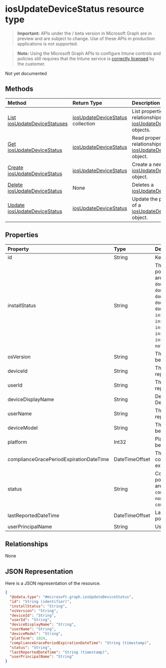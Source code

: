 ﻿# iosUpdateDeviceStatus resource type

> **Important:** APIs under the / beta version in Microsoft Graph are in preview and are subject to change. Use of these APIs in production applications is not supported.

> **Note:** Using the Microsoft Graph APIs to configure Intune controls and policies still requires that the Intune service is [correctly licensed](https://go.microsoft.com/fwlink/?linkid=839381) by the customer.

Not yet documented
## Methods
|Method|Return Type|Description|
|:---|:---|:---|
|[List iosUpdateDeviceStatuses](../api/intune_deviceconfig_iosupdatedevicestatus_list.md)|[iosUpdateDeviceStatus](../resources/intune_deviceconfig_iosupdatedevicestatus.md) collection|List properties and relationships of the [iosUpdateDeviceStatus](../resources/intune_deviceconfig_iosupdatedevicestatus.md) objects.|
|[Get iosUpdateDeviceStatus](../api/intune_deviceconfig_iosupdatedevicestatus_get.md)|[iosUpdateDeviceStatus](../resources/intune_deviceconfig_iosupdatedevicestatus.md)|Read properties and relationships of the [iosUpdateDeviceStatus](../resources/intune_deviceconfig_iosupdatedevicestatus.md) object.|
|[Create iosUpdateDeviceStatus](../api/intune_deviceconfig_iosupdatedevicestatus_create.md)|[iosUpdateDeviceStatus](../resources/intune_deviceconfig_iosupdatedevicestatus.md)|Create a new [iosUpdateDeviceStatus](../resources/intune_deviceconfig_iosupdatedevicestatus.md) object.|
|[Delete iosUpdateDeviceStatus](../api/intune_deviceconfig_iosupdatedevicestatus_delete.md)|None|Deletes a [iosUpdateDeviceStatus](../resources/intune_deviceconfig_iosupdatedevicestatus.md).|
|[Update iosUpdateDeviceStatus](../api/intune_deviceconfig_iosupdatedevicestatus_update.md)|[iosUpdateDeviceStatus](../resources/intune_deviceconfig_iosupdatedevicestatus.md)|Update the properties of a [iosUpdateDeviceStatus](../resources/intune_deviceconfig_iosupdatedevicestatus.md) object.|

## Properties
|Property|Type|Description|
|:---|:---|:---|
|id|String|Key of the entity.|
|installStatus|String|The installation status of the policy report. Possible values are: `success`, `available`, `idle`, `downloading`, `downloadFailed`, `downloadRequiresComputer`, `downloadInsufficientSpace`, `downloadInsufficientPower`, `downloadInsufficientNetwork`, `installing`, `installInsufficientSpace`, `installInsufficientPower`, `installPhoneCallInProgress`, `installFailed`, `notSupportedOperation`.|
|osVersion|String|The device version that is being reported.|
|deviceId|String|The device id that is being reported.|
|userId|String|The User id that is being reported.|
|deviceDisplayName|String|Device name of the DevicePolicyStatus.|
|userName|String|The User Name that is being reported|
|deviceModel|String|The device model that is being reported|
|platform|Int32|Platform of the device that is being reported|
|complianceGracePeriodExpirationDateTime|DateTimeOffset|The DateTime when device compliance grace period expires|
|status|String|Compliance status of the policy report. Possible values are: `unknown`, `notApplicable`, `compliant`, `remediated`, `nonCompliant`, `error`, `conflict`.|
|lastReportedDateTime|DateTimeOffset|Last modified date time of the policy report.|
|userPrincipalName|String|UserPrincipalName.|

## Relationships
None
## JSON Representation
Here is a JSON representation of the resource.
<!-- {
  "blockType": "resource",
  "keyProperty": "id",
  "@odata.type": "microsoft.graph.iosUpdateDeviceStatus"
}
-->
``` json
{
  "@odata.type": "#microsoft.graph.iosUpdateDeviceStatus",
  "id": "String (identifier)",
  "installStatus": "String",
  "osVersion": "String",
  "deviceId": "String",
  "userId": "String",
  "deviceDisplayName": "String",
  "userName": "String",
  "deviceModel": "String",
  "platform": 1024,
  "complianceGracePeriodExpirationDateTime": "String (timestamp)",
  "status": "String",
  "lastReportedDateTime": "String (timestamp)",
  "userPrincipalName": "String"
}
```



